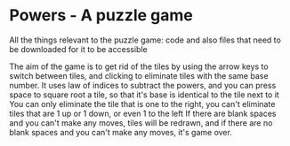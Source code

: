  # Powers - A puzzle game
 
All the things relevant to the puzzle game: code and also files that need to be downloaded for it to be accessible

The aim of the game is to get rid of the tiles by using the arrow keys to switch between tiles, and clicking to eliminate tiles with the same base number.
It uses law of indices to subtract the powers, and you can press space to square root a tile, so that it's base is identical to the tile next to it
You can only eliminate the tile that is one to the right, you can't eliminate tiles that are 1 up or 1 down, or even 1 to the left
If there are blank spaces and you can't make any moves, tiles will be redrawn, and if there are no blank spaces and you can't make any moves, it's game over.
